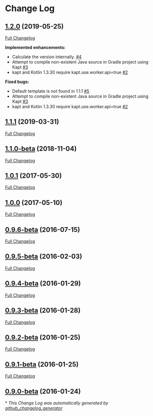 # Change Log

## [1.2.0](https://github.com/ethauvin/semver/tree/1.2.0) (2019-05-25)
[Full Changelog](https://github.com/ethauvin/semver/compare/1.1.1...1.2.0)

**Implemented enhancements:**

- Calculate the version internally. [\#4](https://github.com/ethauvin/semver/issues/4)
- Attempt to compile non-existent Java source in Gradle project using Kapt [\#3](https://github.com/ethauvin/semver/issues/3)
- kapt and Kotlin 1.3.30 require kapt.use.worker.api=true [\#2](https://github.com/ethauvin/semver/issues/2)

**Fixed bugs:**

- Default template is not found in 1.1.1 [\#5](https://github.com/ethauvin/semver/issues/5)
- Attempt to compile non-existent Java source in Gradle project using Kapt [\#3](https://github.com/ethauvin/semver/issues/3)
- kapt and Kotlin 1.3.30 require kapt.use.worker.api=true [\#2](https://github.com/ethauvin/semver/issues/2)

## [1.1.1](https://github.com/ethauvin/semver/tree/1.1.1) (2019-03-31)
[Full Changelog](https://github.com/ethauvin/semver/compare/1.1.0-beta...1.1.1)

## [1.1.0-beta](https://github.com/ethauvin/semver/tree/1.1.0-beta) (2018-11-04)
[Full Changelog](https://github.com/ethauvin/semver/compare/1.0.1...1.1.0-beta)

## [1.0.1](https://github.com/ethauvin/semver/tree/1.0.1) (2017-05-30)
[Full Changelog](https://github.com/ethauvin/semver/compare/1.0.0...1.0.1)

## [1.0.0](https://github.com/ethauvin/semver/tree/1.0.0) (2017-05-10)
[Full Changelog](https://github.com/ethauvin/semver/compare/0.9.6-beta...1.0.0)

## [0.9.6-beta](https://github.com/ethauvin/semver/tree/0.9.6-beta) (2016-07-15)
[Full Changelog](https://github.com/ethauvin/semver/compare/0.9.5-beta...0.9.6-beta)

## [0.9.5-beta](https://github.com/ethauvin/semver/tree/0.9.5-beta) (2016-02-03)
[Full Changelog](https://github.com/ethauvin/semver/compare/0.9.4-beta...0.9.5-beta)

## [0.9.4-beta](https://github.com/ethauvin/semver/tree/0.9.4-beta) (2016-01-29)
[Full Changelog](https://github.com/ethauvin/semver/compare/0.9.3-beta...0.9.4-beta)

## [0.9.3-beta](https://github.com/ethauvin/semver/tree/0.9.3-beta) (2016-01-28)
[Full Changelog](https://github.com/ethauvin/semver/compare/0.9.2-beta...0.9.3-beta)

## [0.9.2-beta](https://github.com/ethauvin/semver/tree/0.9.2-beta) (2016-01-25)
[Full Changelog](https://github.com/ethauvin/semver/compare/0.9.1-beta...0.9.2-beta)

## [0.9.1-beta](https://github.com/ethauvin/semver/tree/0.9.1-beta) (2016-01-25)
[Full Changelog](https://github.com/ethauvin/semver/compare/0.9.0-beta...0.9.1-beta)

## [0.9.0-beta](https://github.com/ethauvin/semver/tree/0.9.0-beta) (2016-01-24)


\* *This Change Log was automatically generated by [github_changelog_generator](https://github.com/skywinder/Github-Changelog-Generator)*